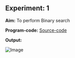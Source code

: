 ## Experiment: 1

**Aim:** To perform Binary search

**Program-code:** [Source-code](https://github.com/Tempestyash123456/practicals-in-Semester-4/blob/Design-and-Analysis-of-Algorithms/Exp1/binarySearch_Exp1.c)

**Output:** 

![Image](http://clanguagebasics646e040be578e.cloud.bunnyroute.com/wp-content/uploads/2012/07/c-program-binary-search-1-output.png)
